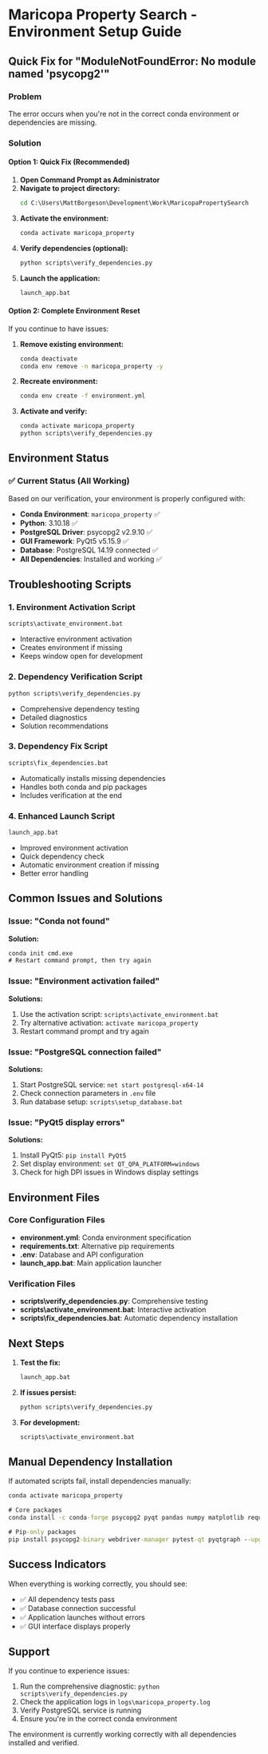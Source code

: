# Maricopa Property Search - Environment Setup Guide

## Quick Fix for "ModuleNotFoundError: No module named 'psycopg2'"

### Problem
The error occurs when you're not in the correct conda environment or dependencies are missing.

### Solution

#### Option 1: Quick Fix (Recommended)
1. **Open Command Prompt as Administrator**
2. **Navigate to project directory:**
   ```cmd
   cd C:\Users\MattBorgeson\Development\Work\MaricopaPropertySearch
   ```
3. **Activate the environment:**
   ```cmd
   conda activate maricopa_property
   ```
4. **Verify dependencies (optional):**
   ```cmd
   python scripts\verify_dependencies.py
   ```
5. **Launch the application:**
   ```cmd
   launch_app.bat
   ```

#### Option 2: Complete Environment Reset
If you continue to have issues:

1. **Remove existing environment:**
   ```cmd
   conda deactivate
   conda env remove -n maricopa_property -y
   ```

2. **Recreate environment:**
   ```cmd
   conda env create -f environment.yml
   ```

3. **Activate and verify:**
   ```cmd
   conda activate maricopa_property
   python scripts\verify_dependencies.py
   ```

## Environment Status

### ✅ Current Status (All Working)
Based on our verification, your environment is properly configured with:

- **Conda Environment**: `maricopa_property` ✅
- **Python**: 3.10.18 ✅
- **PostgreSQL Driver**: psycopg2 v2.9.10 ✅
- **GUI Framework**: PyQt5 v5.15.9 ✅
- **Database**: PostgreSQL 14.19 connected ✅
- **All Dependencies**: Installed and working ✅

## Troubleshooting Scripts

### 1. Environment Activation Script
```cmd
scripts\activate_environment.bat
```
- Interactive environment activation
- Creates environment if missing
- Keeps window open for development

### 2. Dependency Verification Script
```cmd
python scripts\verify_dependencies.py
```
- Comprehensive dependency testing
- Detailed diagnostics
- Solution recommendations

### 3. Dependency Fix Script
```cmd
scripts\fix_dependencies.bat
```
- Automatically installs missing dependencies
- Handles both conda and pip packages
- Includes verification at the end

### 4. Enhanced Launch Script
```cmd
launch_app.bat
```
- Improved environment activation
- Quick dependency check
- Automatic environment creation if missing
- Better error handling

## Common Issues and Solutions

### Issue: "Conda not found"
**Solution:**
```cmd
conda init cmd.exe
# Restart command prompt, then try again
```

### Issue: "Environment activation failed"
**Solutions:**
1. Use the activation script: `scripts\activate_environment.bat`
2. Try alternative activation: `activate maricopa_property`
3. Restart command prompt and try again

### Issue: "PostgreSQL connection failed"
**Solutions:**
1. Start PostgreSQL service: `net start postgresql-x64-14`
2. Check connection parameters in `.env` file
3. Run database setup: `scripts\setup_database.bat`

### Issue: "PyQt5 display errors"
**Solutions:**
1. Install PyQt5: `pip install PyQt5`
2. Set display environment: `set QT_QPA_PLATFORM=windows`
3. Check for high DPI issues in Windows display settings

## Environment Files

### Core Configuration Files
- **environment.yml**: Conda environment specification
- **requirements.txt**: Alternative pip requirements
- **.env**: Database and API configuration
- **launch_app.bat**: Main application launcher

### Verification Files
- **scripts\verify_dependencies.py**: Comprehensive testing
- **scripts\activate_environment.bat**: Interactive activation
- **scripts\fix_dependencies.bat**: Automatic dependency installation

## Next Steps

1. **Test the fix:**
   ```cmd
   launch_app.bat
   ```

2. **If issues persist:**
   ```cmd
   python scripts\verify_dependencies.py
   ```

3. **For development:**
   ```cmd
   scripts\activate_environment.bat
   ```

## Manual Dependency Installation

If automated scripts fail, install dependencies manually:

```cmd
conda activate maricopa_property

# Core packages
conda install -c conda-forge psycopg2 pyqt pandas numpy matplotlib requests selenium beautifulsoup4 lxml openpyxl python-dotenv sqlalchemy -y

# Pip-only packages
pip install psycopg2-binary webdriver-manager pytest-qt pyqtgraph --upgrade
```

## Success Indicators

When everything is working correctly, you should see:
- ✅ All dependency tests pass
- ✅ Database connection successful
- ✅ Application launches without errors
- ✅ GUI interface displays properly

## Support

If you continue to experience issues:
1. Run the comprehensive diagnostic: `python scripts\verify_dependencies.py`
2. Check the application logs in `logs\maricopa_property.log`
3. Verify PostgreSQL service is running
4. Ensure you're in the correct conda environment

The environment is currently working correctly with all dependencies installed and verified.